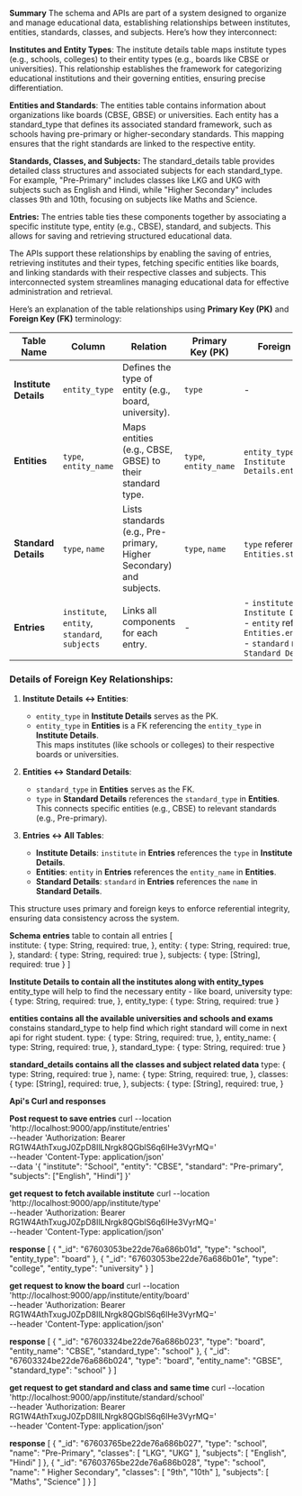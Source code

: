 **Summary**
The schema and APIs are part of a system designed to organize and manage educational data, establishing relationships between institutes, entities, standards, classes, and subjects. Here’s how they interconnect:

**Institutes and Entity Types**: The institute details table maps institute types (e.g., schools, colleges) to their entity types (e.g., boards like CBSE or universities). This relationship establishes the framework for categorizing educational institutions and their governing entities, ensuring precise differentiation.

**Entities and Standards**: The entities table contains information about organizations like boards (CBSE, GBSE) or universities. Each entity has a standard_type that defines its associated standard framework, such as schools having pre-primary or higher-secondary standards. This mapping ensures that the right standards are linked to the respective entity.

**Standards, Classes, and Subjects:** The standard_details table provides detailed class structures and associated subjects for each standard_type. For example, "Pre-Primary" includes classes like LKG and UKG with subjects such as English and Hindi, while "Higher Secondary" includes classes 9th and 10th, focusing on subjects like Maths and Science.

**Entries:** The entries table ties these components together by associating a specific institute type, entity (e.g., CBSE), standard, and subjects. This allows for saving and retrieving structured educational data.

The APIs support these relationships by enabling the saving of entries, retrieving institutes and their types, fetching specific entities like boards, and linking standards with their respective classes and subjects. This interconnected system streamlines managing educational data for effective administration and retrieval.

Here’s an explanation of the table relationships using **Primary Key (PK)** and **Foreign Key (FK)** terminology:

| **Table Name**          | **Column**             | **Relation**                                                   | **Primary Key (PK)**         | **Foreign Key (FK)**                     |
|--------------------------|------------------------|-----------------------------------------------------------------|-------------------------------|-------------------------------------------|
| **Institute Details**    | `entity_type`          | Defines the type of entity (e.g., board, university).            | `type`                        | -                                         |
| **Entities**             | `type`, `entity_name` | Maps entities (e.g., CBSE, GBSE) to their standard type.         | `type`, `entity_name`         | `entity_type` references `Institute Details.entity_type` |
| **Standard Details**     | `type`, `name`        | Lists standards (e.g., Pre-primary, Higher Secondary) and subjects. | `type`, `name`               | `type` references `Entities.standard_type` |
| **Entries**              | `institute`, `entity`, `standard`, `subjects` | Links all components for each entry.                           | -                             | - `institute` references `Institute Details.type`  <br> - `entity` references `Entities.entity_name` <br> - `standard` references `Standard Details.name` |

### **Details of Foreign Key Relationships**:
1. **Institute Details ↔ Entities**:  
   - `entity_type` in **Institute Details** serves as the PK.  
   - `entity_type` in **Entities** is a FK referencing the `entity_type` in **Institute Details**.  
   This maps institutes (like schools or colleges) to their respective boards or universities.

2. **Entities ↔ Standard Details**:  
   - `standard_type` in **Entities** serves as the FK.  
   - `type` in **Standard Details** references the `standard_type` in **Entities**.  
   This connects specific entities (e.g., CBSE) to relevant standards (e.g., Pre-primary).

3. **Entries ↔ All Tables**:  
   - **Institute Details**: `institute` in **Entries** references the `type` in **Institute Details**.  
   - **Entities**: `entity` in **Entries** references the `entity_name` in **Entities**.  
   - **Standard Details**: `standard` in **Entries** references the `name` in **Standard Details**.  

This structure uses primary and foreign keys to enforce referential integrity, ensuring data consistency across the system.


**Schema**
**entries** table to contain all entries
[    
    institute: {
        type: String,
        required: true,
    },
    entity: {
        type: String,
        required: true,
    },
    standard: {
        type: String,
        required: true
    },
    subjects: {
        type: [String],
        required: true
    }
]

**Institute Details to contain all the institutes along with entity_types**
entity_type will help to find the necessary entity - like board, university
    type: {
        type: String,
        required: true,
    },
    entity_type: {
        type: String,
        required: true
    }

**entities contains all the available universities and schools and exams**
constains standard_type to help find which right standard will come in next api for right student.
    type: {
        type: String,
        required: true,
    },
    entity_name: {
        type: String,
        required: true,
    },
    standard_type: {
        type: String,
        required: true
    }
    
**standard_details contains all the classes and subject related data**
    type: {
        type: String,
        required: true
    },
    name: {
        type: String,
        required: true,
    },
    classes: {
        type: [String],
        required: true,
    },
    subjects: {
        type: [String],
        required: true,
    }

**Api's Curl and responses**

**Post request to save entries**
curl --location 'http://localhost:9000/app/institute/entries' \
--header 'Authorization: Bearer RG1W4AthTxugJ0ZpD8IlLNrgk8QGblS6q6lHe3VyrMQ=' \
--header 'Content-Type: application/json' \
--data '{
    "institute": "School",
    "entity": "CBSE",
    "standard": "Pre-primary",
    "subjects": ["English", "Hindi"]
}'

**get request to fetch available institute**
curl --location 'http://localhost:9000/app/institute/type' \
--header 'Authorization: Bearer RG1W4AthTxugJ0ZpD8IlLNrgk8QGblS6q6lHe3VyrMQ=' \
--header 'Content-Type: application/json'

**response**
[
    {
        "_id": "67603053be22de76a686b01d",
        "type": "school",
        "entity_type": "board"
    },
    {
        "_id": "67603053be22de76a686b01e",
        "type": "college",
        "entity_type": "university"
    }
]

**get request to know the board**
curl --location 'http://localhost:9000/app/institute/entity/board' \
--header 'Authorization: Bearer RG1W4AthTxugJ0ZpD8IlLNrgk8QGblS6q6lHe3VyrMQ=' \
--header 'Content-Type: application/json'

**response**
[
    {
        "_id": "67603324be22de76a686b023",
        "type": "board",
        "entity_name": "CBSE",
        "standard_type": "school"
    },
    {
        "_id": "67603324be22de76a686b024",
        "type": "board",
        "entity_name": "GBSE",
        "standard_type": "school"
    }
]

**get request to get standard and class and same time**
curl --location 'http://localhost:9000/app/institute/standard/school' \
--header 'Authorization: Bearer RG1W4AthTxugJ0ZpD8IlLNrgk8QGblS6q6lHe3VyrMQ=' \
--header 'Content-Type: application/json'

**response**
[
    {
        "_id": "67603765be22de76a686b027",
        "type": "school",
        "name": "Pre-Primary",
        "classes": [
            "LKG",
            "UKG"
        ],
        "subjects": [
            "English",
            "Hindi"
        ]
    },
    {
        "_id": "67603765be22de76a686b028",
        "type": "school",
        "name": " Higher Secondary",
        "classes": [
            "9th",
            "10th"
        ],
        "subjects": [
            "Maths",
            "Science"
        ]
    }
]
